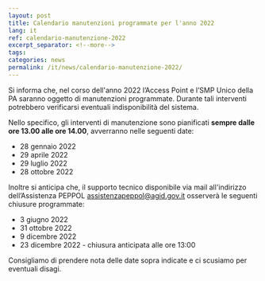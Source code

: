 ```yaml
---
layout: post
title: Calendario manutenzioni programmate per l'anno 2022
lang: it
ref: calendario-manutenzione-2022
excerpt_separator: <!--more-->
tags:
categories: news
permalink: /it/news/calendario-manutenzione-2022/
---
```


Si informa che,  nel corso dell'anno 2022 l’Access Point e l’SMP Unico della PA saranno oggetto di manutenzioni programmate. Durante tali interventi potrebbero verificarsi eventuali indisponibilità del sistema.

Nello specifico, gli interventi di manutenzione sono pianificati **sempre dalle ore 13.00 alle ore 14.00**, avverranno nelle seguenti date:
<!--more-->
 - 28 gennaio 2022
 - 29 aprile 2022
 - 29 luglio 2022
 - 28 ottobre 2022

 Inoltre si anticipa che, il supporto tecnico disponibile via mail all'indirizzo dell’Assistenza PEPPOL <assistenzapeppol@agid.gov.it> osserverà le seguenti chiusure programmate:

 - 3 giugno 2022
 - 31 ottobre 2022
 - 9 dicembre 2022
 - 23 dicembre 2022 - chiusura anticipata alle ore 13:00
 
Consigliamo di prendere nota delle date sopra indicate e ci scusiamo per eventuali disagi.
